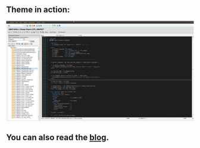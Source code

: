 
## Theme in action:
[![screenshot](screenshot.png)](screenshot.png)

## You can also read the [blog](https://blogs.sap.com/2019/04/08/build-your-own-user-experience-introducing-dark-theme-for-se80).

